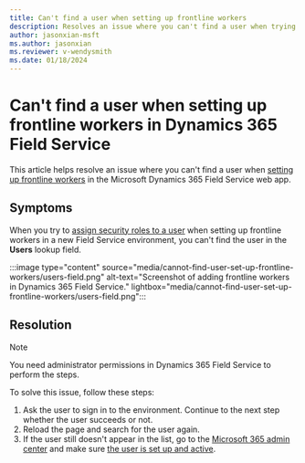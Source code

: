 ```yaml
---
title: Can't find a user when setting up frontline workers
description: Resolves an issue where you can't find a user when trying to assign security roles in a new Field Service environment.
author: jasonxian-msft
ms.author: jasonxian
ms.reviewer: v-wendysmith
ms.date: 01/18/2024
---
```

# Can't find a user when setting up frontline workers in Dynamics 365 Field Service

This article helps resolve an issue where you can't find a user when [setting up frontline workers](/dynamics365/field-service/frontline-worker-set-up) in the Microsoft Dynamics 365 Field Service web app.

## Symptoms

When you try to [assign security roles to a user](/dynamics365/field-service/flw-admin?tabs=viva#assign-security-roles-and-field-security-profiles) when setting up frontline workers in a new Field Service environment, you can't find the user in the **Users** lookup field.

:::image type="content" source="media/cannot-find-user-set-up-frontline-workers/users-field.png" alt-text="Screenshot of adding frontline workers in Dynamics 365 Field Service." lightbox="media/cannot-find-user-set-up-frontline-workers/users-field.png":::

## Resolution

> [!NOTE]
> You need administrator permissions in Dynamics 365 Field Service to perform the steps.

To solve this issue, follow these steps:

1. Ask the user to sign in to the environment. Continue to the next step whether the user succeeds or not.
1. Reload the page and search for the user again.
1. If the user still doesn't appear in the list, go to the [Microsoft 365 admin center](https://admin.microsoft.com/) and make sure [the user is set up and active](/microsoft-365/admin/add-users/add-users).
